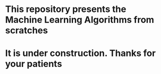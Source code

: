 # This repository presents the Machine Learning Algorithms from scratches
# It is under construction. Thanks for your patients
